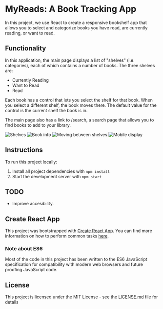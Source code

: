 # MyReads: A Book Tracking App

In this project, we use React to create a responsive bookshelf app that allows you to select and categorize books you have read, are currently reading, or want to read.

## Functionality

In this application, the main page displays a list of "shelves" (i.e. categories), each of which contains a number of books. The three shelves are:

- Currently Reading
- Want to Read
- Read

Each book has a control that lets you select the shelf for that book. When you select a different shelf, the book moves there. The default value for the control is the current shelf the book is in.

The main page also has a link to /search, a search page that allows you to find books to add to your library.

![Shelves](http://res.cloudinary.com/jasuaje/image/upload/v1519628459/Screen_Shot_2018-02-26_at_1.59.09_AM_xjt6aq.png)
![Book info](http://res.cloudinary.com/jasuaje/image/upload/v1519628459/Screen_Shot_2018-02-26_at_1.59.29_AM_boqs4f.png)
![Moving between shelves](http://res.cloudinary.com/jasuaje/image/upload/v1519628631/Screen_Shot_2018-02-26_at_2.03.28_AM_qetzcz.png)
![Mobile display](http://res.cloudinary.com/jasuaje/image/upload/v1519746435/mobile_cz8bdm.png)

## Instructions

To run this project locally:

1. Install all project dependencies with `npm install`
2. Start the development server with `npm start`

## TODO

- Improve accesibility.

## Create React App

This project was bootstrapped with [Create React App](https://github.com/facebookincubator/create-react-app). You can find more information on how to perform common tasks [here](https://github.com/facebookincubator/create-react-app/blob/master/packages/react-scripts/template/README.md).


### Note about ES6

Most of the code in this project has been written to the ES6 JavaScript specification for compatibility with modern web browsers and future proofing JavaScript code.

## License

This project is licensed under the MIT License - see the [LICENSE.md](LICENSE.md) file for details